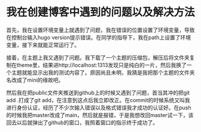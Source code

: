 # 我在创建博客中遇到的问题以及解决方法
首先，我在设置环境变量上就遇到了问题，我在错误的位置设置了环境变量，导致在控制台输入hugo version提示错误。在同学的指导下，我在path上设置了环境变量，接下来就能正常运行了。

接着，在主题上我又遇到了问题。我下载了一个主题的压缩包，解压后将文件夹复制在theme里，结果进http://localhost:1313发现只是纯白的一片，然后我换了一个主题就能显示出我的测试内容了。原因尚且未明，我猜是我把那个主题的文件夹名改成了mini的缘故吧。

然后我在把public文件夹推送到github上的时候又遇到了问题，首当其冲的把git add .打成了git add，在注意到这点后我立即改正。在commit的时候系统又叫我进行身份认证，经历了不少次输入错误以及格式错误我才成功的认证好。在push的时候我把master改成了main，然后就是报错，于是我想改回master试一下，该回去以后就弹出了github的窗口，我照着窗口的指示终于成功了。
